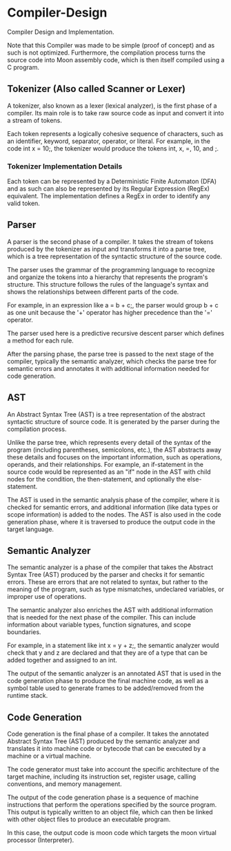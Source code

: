 # Compiler-Design
Compiler Design and Implementation.

Note that this Compiler was made to be simple (proof of concept) and as such is not optimized.
Furthermore, the compilation process turns the source code into Moon assembly code, which is then itself compiled using a C program.

## Tokenizer (Also called Scanner or Lexer)
A tokenizer, also known as a lexer (lexical analyzer), is the first phase of a compiler. Its main role is to take raw source code as input and convert it into a stream of tokens.

Each token represents a logically cohesive sequence of characters, such as an identifier, keyword, separator, operator, or literal. For example, in the code int x = 10;, the tokenizer would produce the tokens int, x, =, 10, and ;.

### Tokenizer Implementation Details

Each token can be represented by a Deterministic Finite Automaton (DFA) and as such can also be represented by its Regular Expression (RegEx) equivalent. The implementation defines a RegEx in order to identify any valid token. 



## Parser

A parser is the second phase of a compiler. It takes the stream of tokens produced by the tokenizer as input and transforms it into a parse tree, which is a tree representation of the syntactic structure of the source code.

The parser uses the grammar of the programming language to recognize and organize the tokens into a hierarchy that represents the program's structure. This structure follows the rules of the language's syntax and shows the relationships between different parts of the code.

For example, in an expression like a = b + c;, the parser would group b + c as one unit because the '+' operator has higher precedence than the '=' operator.

The parser used here is a predictive recursive descent parser which defines a method for each rule.

After the parsing phase, the parse tree is passed to the next stage of the compiler, typically the semantic analyzer, which checks the parse tree for semantic errors and annotates it with additional information needed for code generation.

## AST

An Abstract Syntax Tree (AST) is a tree representation of the abstract syntactic structure of source code. It is generated by the parser during the compilation process.

Unlike the parse tree, which represents every detail of the syntax of the program (including parentheses, semicolons, etc.), the AST abstracts away these details and focuses on the important information, such as operations, operands, and their relationships. For example, an if-statement in the source code would be represented as an "if" node in the AST with child nodes for the condition, the then-statement, and optionally the else-statement.

The AST is used in the semantic analysis phase of the compiler, where it is checked for semantic errors, and additional information (like data types or scope information) is added to the nodes. The AST is also used in the code generation phase, where it is traversed to produce the output code in the target language.

## Semantic Analyzer

The semantic analyzer is a phase of the compiler that takes the Abstract Syntax Tree (AST) produced by the parser and checks it for semantic errors. These are errors that are not related to syntax, but rather to the meaning of the program, such as type mismatches, undeclared variables, or improper use of operations.

The semantic analyzer also enriches the AST with additional information that is needed for the next phase of the compiler. This can include information about variable types, function signatures, and scope boundaries.

For example, in a statement like int x = y + z;, the semantic analyzer would check that y and z are declared and that they are of a type that can be added together and assigned to an int.

The output of the semantic analyzer is an annotated AST that is used in the code generation phase to produce the final machine code, as well as a symbol table used to generate frames to be added/removed from the runtime stack.

## Code Generation

Code generation is the final phase of a compiler. It takes the annotated Abstract Syntax Tree (AST) produced by the semantic analyzer and translates it into machine code or bytecode that can be executed by a machine or a virtual machine.

The code generator must take into account the specific architecture of the target machine, including its instruction set, register usage, calling conventions, and memory management.

The output of the code generation phase is a sequence of machine instructions that perform the operations specified by the source program. This output is typically written to an object file, which can then be linked with other object files to produce an executable program.

In this case, the output code is moon code which targets the moon virtual processor (Interpreter).
